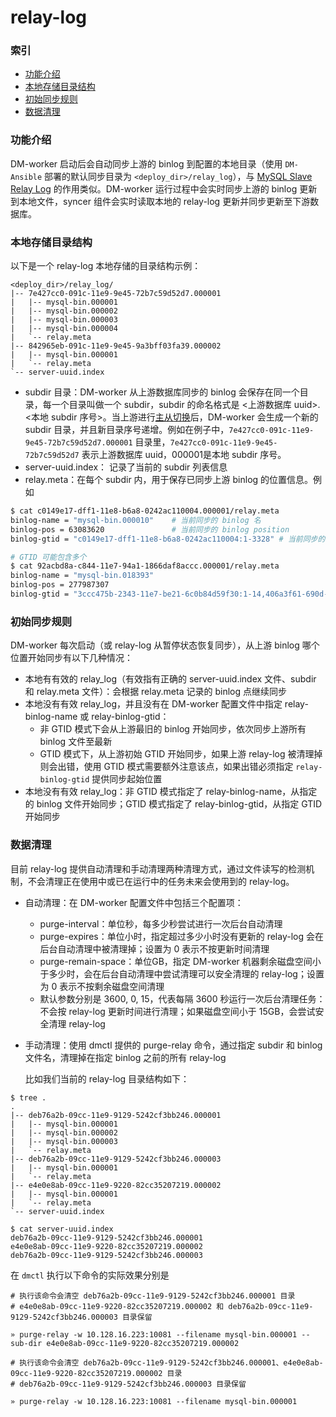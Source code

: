 relay-log
===

### 索引
- [功能介绍](#功能介绍)
- [本地存储目录结构](#本地存储目录结构)
- [初始同步规则](#初始同步规则)
- [数据清理](#数据清理)


### 功能介绍

DM-worker 启动后会自动同步上游的 binlog 到配置的本地目录（使用 `DM-Ansible` 部署的默认同步目录为 `<deploy_dir>/relay_log`），与 [MySQL Slave Relay Log](https://dev.mysql.com/doc/refman/5.7/en/slave-logs-relaylog.html) 的作用类似。DM-worker 运行过程中会实时同步上游的 binlog 更新到本地文件，syncer 组件会实时读取本地的 relay-log 更新并同步更新至下游数据库。


### 本地存储目录结构

以下是一个 relay-log 本地存储的目录结构示例：

```
<deploy_dir>/relay_log/
|-- 7e427cc0-091c-11e9-9e45-72b7c59d52d7.000001
|   |-- mysql-bin.000001
|   |-- mysql-bin.000002
|   |-- mysql-bin.000003
|   |-- mysql-bin.000004
|   `-- relay.meta
|-- 842965eb-091c-11e9-9e45-9a3bff03fa39.000002
|   |-- mysql-bin.000001
|   `-- relay.meta
`-- server-uuid.index
```

- subdir 目录：DM-worker 从上游数据库同步的 binlog 会保存在同一个目录，每一个目录叫做一个 subdir，subdir 的命名格式是 <上游数据库 uuid>.<本地 subdir 序号>。当上游进行[主从切换](../maintenance/master-slave-switch.md)后，DM-worker 会生成一个新的 subdir 目录，并且新目录序号递增。例如在例子中，`7e427cc0-091c-11e9-9e45-72b7c59d52d7.000001` 目录里，`7e427cc0-091c-11e9-9e45-72b7c59d52d7` 表示上游数据库 uuid，000001是本地 subdir 序号。
- server-uuid.index： 记录了当前的 subdir 列表信息
- relay.meta：在每个 subdir 内，用于保存已同步上游 binlog 的位置信息。例如

```bash
$ cat c0149e17-dff1-11e8-b6a8-0242ac110004.000001/relay.meta
binlog-name = "mysql-bin.000010"    # 当前同步的 binlog 名
binlog-pos = 63083620               # 当前同步的 binlog position
binlog-gtid = "c0149e17-dff1-11e8-b6a8-0242ac110004:1-3328" # 当前同步的 binlog GTID

# GTID 可能包含多个
$ cat 92acbd8a-c844-11e7-94a1-1866daf8accc.000001/relay.meta
binlog-name = "mysql-bin.018393"
binlog-pos = 277987307
binlog-gtid = "3ccc475b-2343-11e7-be21-6c0b84d59f30:1-14,406a3f61-690d-11e7-87c5-6c92bf46f384:1-94321383,53bfca22-690d-11e7-8a62-18ded7a37b78:1-495,686e1ab6-c47e-11e7-a42c-6c92bf46f384:1-34981190,03fc0263-28c7-11e7-a653-6c0b84d59f30:1-7041423,05474d3c-28c7-11e7-8352-203db246dd3d:1-170,10b039fc-c843-11e7-8f6a-1866daf8d810:1-308290454"
```


### 初始同步规则

DM-worker 每次启动（或 relay-log 从暂停状态恢复同步），从上游 binlog 哪个位置开始同步有以下几种情况：

* 本地有有效的 relay_log（有效指有正确的 server-uuid.index 文件、subdir 和 relay.meta 文件）：会根据 relay.meta 记录的 binlog 点继续同步
* 本地没有有效 relay_log，并且没有在 DM-worker 配置文件中指定 relay-binlog-name 或 relay-binlog-gtid：
    * 非 GTID 模式下会从上游最旧的 binlog 开始同步，依次同步上游所有 binlog 文件至最新
    * GTID 模式下，从上游初始 GTID 开始同步，如果上游 relay-log 被清理掉则会出错，使用 GTID 模式需要额外注意该点，如果出错必须指定 `relay-binlog-gtid` 提供同步起始位置
* 本地没有有效 relay_log：非 GTID 模式指定了 relay-binlog-name，从指定的 binlog 文件开始同步；GTID 模式指定了 relay-binlog-gtid，从指定 GTID 开始同步

### 数据清理

目前 relay-log 提供自动清理和手动清理两种清理方式，通过文件读写的检测机制，不会清理正在使用中或已在运行中的任务未来会使用到的 relay-log。

- 自动清理：在 DM-worker 配置文件中包括三个配置项：

    * purge-interval：单位秒，每多少秒尝试进行一次后台自动清理
    * purge-expires：单位小时，指定超过多少小时没有更新的 relay-log 会在后台自动清理中被清理掉；设置为 0 表示不按更新时间清理
    * purge-remain-space：单位GB，指定 DM-worker 机器剩余磁盘空间小于多少时，会在后台自动清理中尝试清理可以安全清理的 relay-log；设置为 0 表示不按剩余磁盘空间清理
    * 默认参数分别是 3600, 0, 15，代表每隔 3600 秒运行一次后台清理任务：不会按 relay-log 更新时间进行清理；如果磁盘空间小于 15GB，会尝试安全清理 relay-log

- 手动清理：使用 dmctl 提供的 purge-relay 命令，通过指定 subdir 和 binlog 文件名，清理掉在指定 binlog 之前的所有 relay-log

    比如我们当前的 relay-log 目录结构如下：

```
$ tree .
.
|-- deb76a2b-09cc-11e9-9129-5242cf3bb246.000001
|   |-- mysql-bin.000001
|   |-- mysql-bin.000002
|   |-- mysql-bin.000003
|   `-- relay.meta
|-- deb76a2b-09cc-11e9-9129-5242cf3bb246.000003
|   |-- mysql-bin.000001
|   `-- relay.meta
|-- e4e0e8ab-09cc-11e9-9220-82cc35207219.000002
|   |-- mysql-bin.000001
|   `-- relay.meta
`-- server-uuid.index

$ cat server-uuid.index
deb76a2b-09cc-11e9-9129-5242cf3bb246.000001
e4e0e8ab-09cc-11e9-9220-82cc35207219.000002
deb76a2b-09cc-11e9-9129-5242cf3bb246.000003
```

在 `dmctl` 执行以下命令的实际效果分别是

```
# 执行该命令会清空 deb76a2b-09cc-11e9-9129-5242cf3bb246.000001 目录
# e4e0e8ab-09cc-11e9-9220-82cc35207219.000002 和 deb76a2b-09cc-11e9-9129-5242cf3bb246.000003 目录保留

» purge-relay -w 10.128.16.223:10081 --filename mysql-bin.000001 --sub-dir e4e0e8ab-09cc-11e9-9220-82cc35207219.000002

# 执行该命令会清空 deb76a2b-09cc-11e9-9129-5242cf3bb246.000001、e4e0e8ab-09cc-11e9-9220-82cc35207219.000002 目录
# deb76a2b-09cc-11e9-9129-5242cf3bb246.000003 目录保留

» purge-relay -w 10.128.16.223:10081 --filename mysql-bin.000001
```
